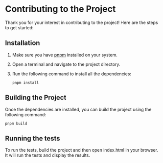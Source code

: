 # Contributing to the Project

Thank you for your interest in contributing to the project! Here are the steps to get started:

## Installation

1. Make sure you have [pnpm](https://pnpm.io/) installed on your system.
2. Open a terminal and navigate to the project directory.
3. Run the following command to install all the dependencies:

    ```shell
    pnpm install
    ```

## Building the Project

Once the dependencies are installed, you can build the project using the following command:

```shell
pnpm build
```

## Running the tests

To run the tests, build the project and then open index.html in your browser. It will run the tests and display the results.
